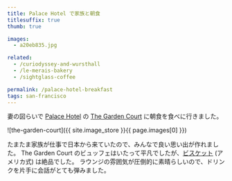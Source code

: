 ```yaml
---
title: Palace Hotel で家族と朝食
titlesuffix: true
thumb: true

images:
  - a20eb835.jpg

related:
  - /curiodyssey-and-wursthall
  - /le-merais-bakery
  - /sightglass-coffee

permalink: /palace-hotel-breakfast
tags: san-francisco
---
```


妻の図らいで [Palace Hotel](https://en.wikipedia.org/wiki/Palace_Hotel,_San_Francisco) の [The Garden Court](https://www.marriott.com/hotels/hotel-information/restaurant/details/sfolc-palace-hotel-a-luxury-collection-hotel-san-francisco/5959443/) に朝食を食べに行きました。

![the-garden-court]({{ site.image_store }}{{ page.images[0] }})

たまたま家族が仕事で日本から来ていたので、みんなで良い思い出が作れました。
The Garden Court のビュッフェはいたって平凡でしたが、[ビスケット](https://en.wikipedia.org/wiki/Biscuit_(bread)) (アメリカ式) は絶品でした。
ラウンジの雰囲気が圧倒的に素晴らしいので、ドリンクを片手に会話がとても弾みました。
